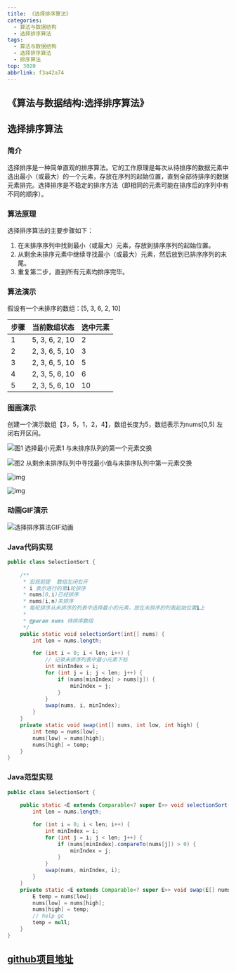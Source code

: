 ```yaml
---
title: 《选择排序算法》
categories:
  - 算法与数据结构
  - 选择排序算法
tags:
  - 算法与数据结构
  - 选择排序算法
  - 排序算法
top: 3020
abbrlink: f3a42a74
---
```


## 《算法与数据结构:选择排序算法》

## 选择排序算法

### **简介**

选择排序是一种简单直观的排序算法。它的工作原理是每次从待排序的数据元素中选出最小（或最大）的一个元素，存放在序列的起始位置，直到全部待排序的数据元素排完。选择排序是不稳定的排序方法（即相同的元素可能在排序后的序列中有不同的顺序）。

### **算法原理**

选择排序算法的主要步骤如下：

1. 在未排序序列中找到最小（或最大）元素，存放到排序序列的起始位置。
2. 从剩余未排序元素中继续寻找最小（或最大）元素，然后放到已排序序列的末尾。
3. 重复第二步，直到所有元素均排序完毕。

<!-- more -->

### **算法演示**

假设有一个未排序的数组：[5, 3, 6, 2, 10]

| 步骤 | 当前数组状态   | 选中元素 |
| ---- | -------------- | -------- |
| 1    | 5, 3, 6, 2, 10 | 2        |
| 2    | 2, 3, 6, 5, 10 | 3        |
| 3    | 2, 3, 6, 5, 10 | 5        |
| 4    | 2, 3, 5, 6, 10 | 6        |
| 5    | 2, 3, 5, 6, 10 | 10       |

### **图画演示**

创建一个演示数组【3，5，1，2，4】，数组长度为5，数组表示为nums[0,5) 左闭右开区间。

![图1 选择最小元素1 与未排序队列的第一个元素交换](https://cdn.nadav.com.cn/gh/nadav-cheung/img-repo/hexo-blog/v2-4af66934d195afaf592638d8459ae849_1440w.png)

![图2 从剩余未排序队列中寻找最小值与未排序队列中第一元素交换](https://cdn.nadav.com.cn/gh/nadav-cheung/img-repo/hexo-blog/v2-7ad51a4ac0069fc97ac9207121137820_1440w-20240205141627224.png)

![img](https://cdn.nadav.com.cn/gh/nadav-cheung/img-repo/hexo-blog/v2-11292aa62f8f05995ecb0c648e0cf873_1440w-20240205141652766.png)

![img](https://cdn.nadav.com.cn/gh/nadav-cheung/img-repo/hexo-blog/v2-384335894903c5a3e1b3d253673d2c5e_1440w-20240205141716171.png)

### **动画GIF演示**

![选择排序算法GIF动画](https://cdn.nadav.com.cn/gh/nadav-cheung/img-repo/hexo-blog/v2-899dc68dae19d22dec4510faa03f1650_1440w-20240205141738874.gif)

### **Java代码实现**

```java
public class SelectionSort {
    
    /**
     * 宏观前提  数组左闭右开
     * i 表示进行的第i轮排序
     * nums[0,i)已经排序
     * nums[i,n)未排序
     * 每轮排序从未排序的列表中选择最小的元素，放在未排序的列表起始位置i上
     *
     * @param nums 待排序数组
     */
    public static void selectionSort(int[] nums) {
        int len = nums.length;

        for (int i = 0; i < len; i++) {
            // 记录未排序列表中最小元素下标
            int minIndex = i;
            for (int j = i; j < len; j++) {
                if (nums[minIndex] > nums[j]) {
                    minIndex = j;
                }
            }
            swap(nums, i, minIndex);
        }
    }
    private static void swap(int[] nums, int low, int high) {
        int temp = nums[low];
        nums[low] = nums[high];
        nums[high] = temp;
    }
}
```

### Java范型实现

```java
public class SelectionSort {
    
    public static <E extends Comparable<? super E>> void selectionSort(E[] nums) {
        int len = nums.length;

        for (int i = 0; i < len; i++) {
            int minIndex = i;
            for (int j = i; j < len; j++) {
                if (nums[minIndex].compareTo(nums[j]) > 0) {
                    minIndex = j;
                }
            }
            swap(nums, minIndex, i);
        }
    }
    private static <E extends Comparable<? super E>> void swap(E[] nums, int low, int high) {
        E temp = nums[low];
        nums[low] = nums[high];
        nums[high] = temp;
        // help gc
        temp = null;
    }
}
```

## [github项目地址](https://github.com/nadav-cheung/algorithm)
